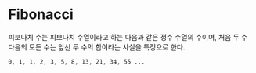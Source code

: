# Fibonacci

피보나치 수는 피보나치 수열이라고 하는 다음과 같은 정수 수열의 수이며, 처음 두 수 다음의 모든 수는 앞선 두 수의 합이라는 사실을 특징으로 한다.
```
0, 1, 1, 2, 3, 5, 8, 13, 21, 34, 55 ...
```